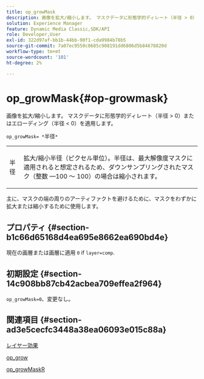 ```yaml
---
title: op_growMask
description: 画像を拡大/縮小します。 マスクデータに形態学的ディレート（半径 > 0）またはエローディング（半径 < 0）を適用します。
solution: Experience Manager
feature: Dynamic Media Classic,SDK/API
role: Developer,User
exl-id: 322d97af-bb1b-44bb-90f1-cda9984b78b5
source-git-commit: 7a07ec9550c0685c908191dd6806d5b84678820d
workflow-type: tm+mt
source-wordcount: '101'
ht-degree: 2%

---
```


# op_growMask{#op-growmask}

画像を拡大/縮小します。 マスクデータに形態学的ディレート（半径 > 0）またはエローディング（半径 &lt; 0）を適用します。

`op_growMask= *`半径`*`

<table id="simpletable_3BAA4523D29E447FA7A4C9009B3E8344"> 
 <tr class="strow"> 
  <td class="stentry"> <p><span class="varname"> 半径</span> </p> </td> 
  <td class="stentry"> <p>拡大/縮小半径（ピクセル単位）。半径は、最大解像度マスクに適用されると想定されるため、ダウンサンプリングされたマスク（整数 —100 ～ 100）の場合は縮小されます。 </p></td> 
 </tr> 
</table>

主に、マスクの端の周りのアーティファクトを避けるために、マスクをわずかに拡大または縮小するために使用します。

## プロパティ {#section-b1c66d65168d4ea695e8662ea690bd4e}

現在の画層または画層に適用 `0` if `layer=comp`.

## 初期設定 {#section-14c908bb87cb42acbea709effea2f964}

`op_growMask=0`、変更なし。

## 関連項目 {#section-ad3e5cecfc3448a38ea06093e015c88a}

[レイヤー効果](../../../../../is-api/http-ref/image-serving-api-ref/c-http-protocol-reference/c-syntax-and-features/r-layer-effects.md#reference-82a6b5311b3d4471ad2799adb3b2201c)

[op_grow](../../../../../is-api/http-ref/image-serving-api-ref/c-http-protocol-reference/c-command-reference/r-op-grow.md#reference-f95f3291c78c42b9a34b1b7e177e739a)

[op_growMaskR](../../../../../is-api/http-ref/image-serving-api-ref/c-http-protocol-reference/c-command-reference/r-op-growmaskr.md#reference-8092864159ae43c490821b9590d7709a)

